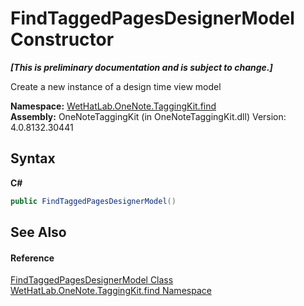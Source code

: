 # FindTaggedPagesDesignerModel Constructor 
 _**\[This is preliminary documentation and is subject to change.\]**_

Create a new instance of a design time view model

**Namespace:**&nbsp;<a href="0e3a8efd-07d2-1709-b1cd-709153222081.md">WetHatLab.OneNote.TaggingKit.find</a><br />**Assembly:**&nbsp;OneNoteTaggingKit (in OneNoteTaggingKit.dll) Version: 4.0.8132.30441

## Syntax

**C#**<br />
``` C#
public FindTaggedPagesDesignerModel()
```


## See Also


#### Reference
<a href="d7a56022-2fb3-d50d-038d-a3a5d1d49fe2.md">FindTaggedPagesDesignerModel Class</a><br /><a href="0e3a8efd-07d2-1709-b1cd-709153222081.md">WetHatLab.OneNote.TaggingKit.find Namespace</a><br />